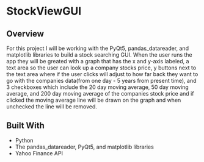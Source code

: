 # StockViewGUI
<h2> Overview </h2>
For this project I will be working with the PyQt5, pandas_datareader, and matplotlib libraries to build a stock searching GUI. When the user runs the app they will be greated with a graph that has the x and y-axis labeled, a text area so the user can look up a company stocks price, y buttons next to the text area where if the user clicks will adjust to how far back they want to go with the companies data(from one day - 5 years from present time), and 3 checkboxes which include the 20 day moving average, 50 day moving average, and 200 day moving average of the companies stock price and if clicked the moving average line will be drawn on the graph and when unchecked the line will be removed.

<h2> Built With </h2>
<ul>
  <li>Python</li>
  <li>The pandas_datareader, PyQt5, and matplotlib libraries</li>
  <li>Yahoo Finance API</li>
</ul>
